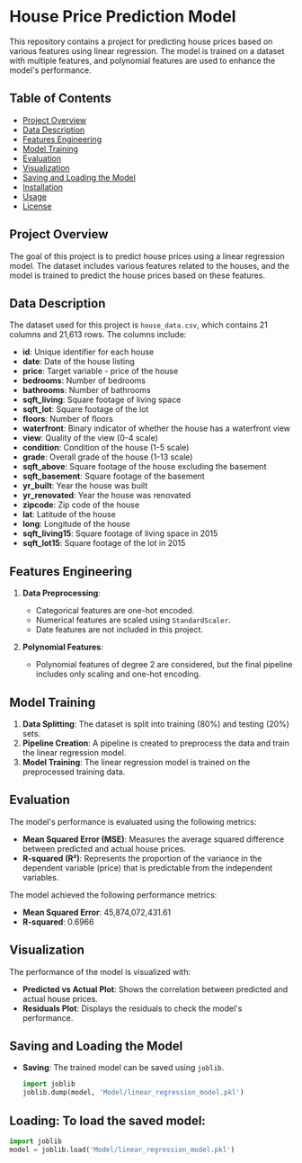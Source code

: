 # House Price Prediction Model

This repository contains a project for predicting house prices based on various features using linear regression. The model is trained on a dataset with multiple features, and polynomial features are used to enhance the model's performance.

## Table of Contents

- [Project Overview](#project-overview)
- [Data Description](#data-description)
- [Features Engineering](#features-engineering)
- [Model Training](#model-training)
- [Evaluation](#evaluation)
- [Visualization](#visualization)
- [Saving and Loading the Model](#saving-and-loading-the-model)
- [Installation](#installation)
- [Usage](#usage)
- [License](#license)

## Project Overview

The goal of this project is to predict house prices using a linear regression model. The dataset includes various features related to the houses, and the model is trained to predict the house prices based on these features.

## Data Description

The dataset used for this project is `house_data.csv`, which contains 21 columns and 21,613 rows. The columns include:

- **id**: Unique identifier for each house
- **date**: Date of the house listing
- **price**: Target variable - price of the house
- **bedrooms**: Number of bedrooms
- **bathrooms**: Number of bathrooms
- **sqft_living**: Square footage of living space
- **sqft_lot**: Square footage of the lot
- **floors**: Number of floors
- **waterfront**: Binary indicator of whether the house has a waterfront view
- **view**: Quality of the view (0-4 scale)
- **condition**: Condition of the house (1-5 scale)
- **grade**: Overall grade of the house (1-13 scale)
- **sqft_above**: Square footage of the house excluding the basement
- **sqft_basement**: Square footage of the basement
- **yr_built**: Year the house was built
- **yr_renovated**: Year the house was renovated
- **zipcode**: Zip code of the house
- **lat**: Latitude of the house
- **long**: Longitude of the house
- **sqft_living15**: Square footage of living space in 2015
- **sqft_lot15**: Square footage of the lot in 2015

## Features Engineering

1. **Data Preprocessing**:
   - Categorical features are one-hot encoded.
   - Numerical features are scaled using `StandardScaler`.
   - Date features are not included in this project.

2. **Polynomial Features**:
   - Polynomial features of degree 2 are considered, but the final pipeline includes only scaling and one-hot encoding.

## Model Training

1. **Data Splitting**: The dataset is split into training (80%) and testing (20%) sets.
2. **Pipeline Creation**: A pipeline is created to preprocess the data and train the linear regression model.
3. **Model Training**: The linear regression model is trained on the preprocessed training data.

## Evaluation

The model's performance is evaluated using the following metrics:
- **Mean Squared Error (MSE)**: Measures the average squared difference between predicted and actual house prices.
- **R-squared (R²)**: Represents the proportion of the variance in the dependent variable (price) that is predictable from the independent variables.

The model achieved the following performance metrics:
- **Mean Squared Error**: 45,874,072,431.61
- **R-squared**: 0.6966

## Visualization

The performance of the model is visualized with:
- **Predicted vs Actual Plot**: Shows the correlation between predicted and actual house prices.
- **Residuals Plot**: Displays the residuals to check the model's performance.

## Saving and Loading the Model

- **Saving**: The trained model can be saved using `joblib`.
  ```python
  import joblib
  joblib.dump(model, 'Model/linear_regression_model.pkl')
  ```
## Loading: To load the saved model:
```python
import joblib
model = joblib.load('Model/linear_regression_model.pkl')
```
